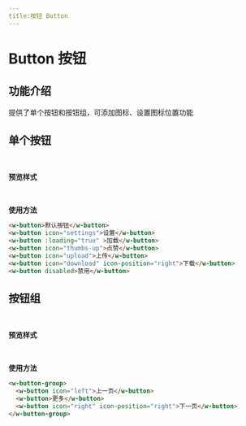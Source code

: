 ```yaml
---
title:按钮 Button
---
```


# Button 按钮

## 功能介绍

提供了单个按钮和按钮组，可添加图标、设置图标位置功能
## 单个按钮
<br>

**预览样式**

<ClientOnly>
<button-demos></button-demos>
</ClientOnly>

<br>

**使用方法**
```html
<w-button>默认按钮</w-button>
<w-button icon="settings">设置</w-button>
<w-button :loading="true" >加载</w-button>
<w-button icon="thumbs-up">点赞</w-button>
<w-button icon="upload">上传</w-button>
<w-button icon="download" icon-position="right">下载</w-button>
<w-button disabled>禁用</w-button>
```

## 按钮组
<br>

**预览样式**

<ClientOnly>
<button-group-demos></button-group-demos>
</ClientOnly>

<br>

**使用方法**
```html
<w-button-group>
  <w-button icon="left">上一页</w-button>
  <w-button>更多</w-button>
  <w-button icon="right" icon-position="right">下一页</w-button>
</w-button-group>
```


